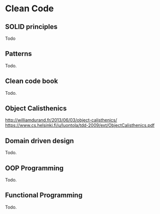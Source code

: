 # Clean Code

## SOLID principles

Todo

## Patterns

Todo.

## Clean code book

Todo.

## Object Calisthenics

http://williamdurand.fr/2013/06/03/object-calisthenics/
https://www.cs.helsinki.fi/u/luontola/tdd-2009/ext/ObjectCalisthenics.pdf

## Domain driven design

Todo.

## OOP Programming

Todo.

## Functional Programming

Todo.